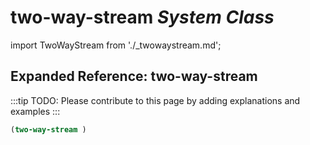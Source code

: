 # **two-way-stream** *System Class*

import TwoWayStream from './_twowaystream.md';

<TwoWayStream />

## Expanded Reference: two-way-stream

:::tip
TODO: Please contribute to this page by adding explanations and examples
:::

```lisp
(two-way-stream )
```
